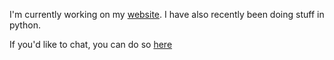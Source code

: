 I'm currently working on my [website](https://ego-lay-atman-bay.github.io). I have also recently been doing stuff in python.

If you'd like to chat, you can do so <a href="https://github.com/ego-lay-atman-bay/ego-lay-atman-bay/discussions">here</a>
